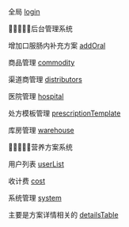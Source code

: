 全局
[login](./login.ts)

🍎🍎🍎🍎🍎后台管理系统

增加口服肠内补充方案
[addOral](./addOral.ts)

商品管理
[commodity](./commodity.ts)

渠道商管理
[distributors](./distributors.ts)

医院管理
[hospital](./hospital.ts)


处方模板管理
[prescriptionTemplate](./prescriptionTemplate.ts)

库房管理
[warehouse](./warehouse.ts)


🍎🍎🍎🍎🍎营养方案系统

用户列表
[userList](./userList.ts)

收计费
[cost](./cost.ts)

系统管理
[system](./system.ts)

主要是方案详情相关的
[detailsTable](./detailsTable.ts)